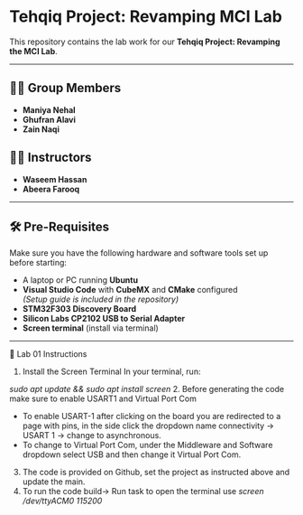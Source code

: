# Tehqiq Project: Revamping MCI Lab

This repository contains the lab work for our **Tehqiq Project: Revamping the MCI Lab**.

---

## 👨‍💻 Group Members
- **Maniya Nehal**  
- **Ghufran Alavi**  
- **Zain Naqi**

## 🧑‍🏫 Instructors
- **Waseem Hassan**  
- **Abeera Farooq**

---

## 🛠️ Pre-Requisites

Make sure you have the following hardware and software tools set up before starting:

- A laptop or PC running **Ubuntu**
- **Visual Studio Code** with **CubeMX** and **CMake** configured  
  *(Setup guide is included in the repository)*
- **STM32F303 Discovery Board**
- **Silicon Labs CP2102 USB to Serial Adapter**
- **Screen terminal** (install via terminal)

---

📘 Lab 01 Instructions

1. Install the Screen Terminal
In your terminal, run:

_sudo apt update && sudo apt install screen_
2. Before generating the code make sure to enable USART1 and Virtual Port Com
   - To enable USART-1 after clicking on the board you are redirected to a page with pins, in the side click the dropdown name connectivity -> USART 1 -> change to asynchronous.
   - To change to Virtual Port Com, under the Middleware and Software dropdown select USB and then change it Virtual Port Com.

3. The code is provided on Github, set the project as instructed above and update the main.
4. To run the code build-> Run task to open the terminal use _screen /dev/ttyACM0 115200_

